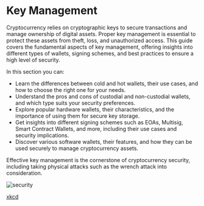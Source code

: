 # Key Management

Cryptocurrency relies on cryptographic keys to secure transactions and manage ownership of digital assets. Proper key management is essential to protect these assets from theft, loss, and unauthorized access. This guide covers the fundamental aspects of key management, offering insights into different types of wallets, signing schemes, and best practices to ensure a high level of security.

In this section you can:
   - Learn the differences between cold and hot wallets, their use cases, and how to choose the right one for your needs.
   - Understand the pros and cons of custodial and non-custodial wallets, and which type suits your security preferences.
   - Explore popular hardware wallets, their characteristics, and the importance of using them for secure key storage.
   - Get insights into different signing schemes such as EOAs, Multisig, Smart Contract Wallets, and more, including their use cases and security implications.
   - Discover various software wallets, their features, and how they can be used securely to manage cryptocurrency assets.


Effective key management is the cornerstone of cryptocurrency security, including taking physical attacks such as the wrench attack into consideration.

![security](https://github.com/security-alliance/frameworks/assets/84518844/12e2cba3-f69e-4fde-85f1-8a235b9808af)

[xkcd](https://xkcd.com/538/)
